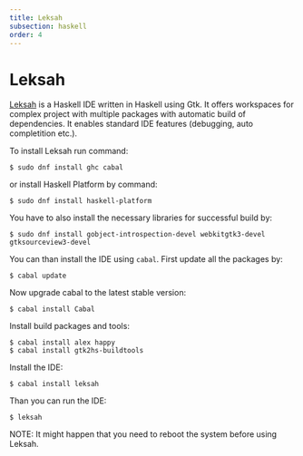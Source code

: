 ```yaml
---
title: Leksah
subsection: haskell
order: 4
---
```


# Leksah

[Leksah](http://leksah.org/) is a Haskell IDE written in Haskell using Gtk. It offers workspaces for complex project with multiple 
packages with automatic build of dependencies. It enables standard IDE features (debugging, auto completition etc.).

To install Leksah run command:

```
$ sudo dnf install ghc cabal
```

or install Haskell Platform by command:

```
$ sudo dnf install haskell-platform
```

You have to also install the necessary libraries for successful build by:

```
$ sudo dnf install gobject-introspection-devel webkitgtk3-devel gtksourceview3-devel
```

You can than install the IDE using `cabal`. First update all the packages by:

```
$ cabal update
```

Now upgrade cabal to the latest stable version:

```
$ cabal install Cabal
```

Install build packages and tools:

```
$ cabal install alex happy
$ cabal install gtk2hs-buildtools
```

Install the IDE:

```
$ cabal install leksah
```

Than you can run the IDE:

```
$ leksah
```

NOTE: It might happen that you need to reboot the system before using Leksah.


